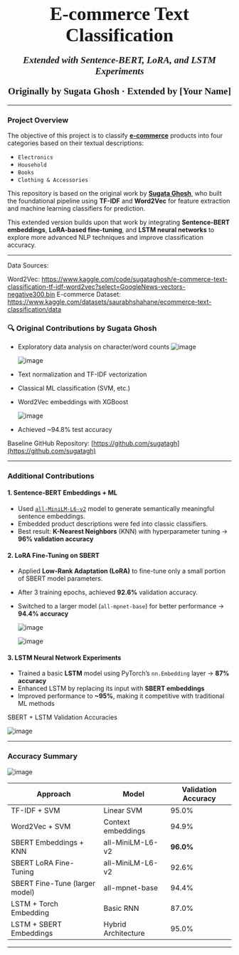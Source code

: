 
<h2 align="center"><span style="font-family: Babas; font-size: 2em;">E-commerce Text Classification</span></h2>
<h4 align="center"><span style="font-family: Babas; font-size: 1.5em; font-style: italic">Extended with Sentence-BERT, LoRA, and LSTM Experiments</span></h4>
<h4 align="center"><span style="font-family: Babas; font-size: 1.5em;">Originally by Sugata Ghosh · Extended by [Your Name]</span></h4>

---

### Project Overview

The objective of this project is to classify [**e-commerce**](https://en.wikipedia.org/wiki/E-commerce) products into four categories based on their textual descriptions:

- `Electronics`
- `Household`
- `Books`
- `Clothing & Accessories`

This repository is based on the original work by [**Sugata Ghosh**](https://github.com/sugatagh), who built the foundational pipeline using **TF-IDF** and **Word2Vec** for feature extraction and machine learning classifiers for prediction.

This extended version builds upon that work by integrating **Sentence-BERT embeddings**, **LoRA-based fine-tuning**, and **LSTM neural networks** to explore more advanced NLP techniques and improve classification accuracy.

---

Data Sources:

Word2Vec: https://www.kaggle.com/code/sugataghosh/e-commerce-text-classification-tf-idf-word2vec?select=GoogleNews-vectors-negative300.bin
E-commerce Dataset: https://www.kaggle.com/datasets/saurabhshahane/ecommerce-text-classification/data

### 🔍 Original Contributions by Sugata Ghosh

- Exploratory data analysis on character/word counts
![image](https://github.com/user-attachments/assets/5677b3f1-29ba-4b05-afbf-7575322a7b45)

  ![image](https://github.com/user-attachments/assets/165b4d9a-74de-4a48-a899-6054947352c4)

- Text normalization and TF-IDF vectorization
- Classical ML classification (SVM, etc.)
- Word2Vec embeddings with XGBoost

  ![image](https://github.com/user-attachments/assets/3e28f747-f874-4362-81d1-848dda6d63c6)

- Achieved ~94.8% test accuracy

Baseline GitHub Repository: [https://github.com/sugatagh](https://github.com/sugatagh)

---

### Additional Contributions 

#### 1. **Sentence-BERT Embeddings + ML**

- Used [`all-MiniLM-L6-v2`](https://huggingface.co/sentence-transformers/all-MiniLM-L6-v2) model to generate semantically meaningful sentence embeddings.
- Embedded product descriptions were fed into classic classifiers.
- Best result: **K-Nearest Neighbors** (KNN) with hyperparameter tuning → **96% validation accuracy**

#### 2. **LoRA Fine-Tuning on SBERT**

- Applied **Low-Rank Adaptation (LoRA)** to fine-tune only a small portion of SBERT model parameters.
- After 3 training epochs, achieved **92.6%** validation accuracy.
- Switched to a larger model (`all-mpnet-base`) for better performance → **94.4% accuracy**

  ![image](https://github.com/user-attachments/assets/6085a545-067e-4ff1-9afd-c4a355747afa)


  ![image](https://github.com/user-attachments/assets/8dcee279-8483-4523-8a57-ca4c5096ef08)

#### 3. **LSTM Neural Network Experiments**

- Trained a basic **LSTM** model using PyTorch’s `nn.Embedding` layer → **87% accuracy**
- Enhanced LSTM by replacing its input with **SBERT embeddings**
- Improved performance to **~95%**, making it competitive with traditional ML methods



SBERT + LSTM Validation Accuracies

![image](https://github.com/user-attachments/assets/fa101a4d-c59e-4c5f-a8ff-319b0539096b)


---

### Accuracy Summary

![image](https://github.com/user-attachments/assets/67041c3b-01ae-4798-8b19-13a61e946948)


| Approach                           | Model                         | Validation Accuracy |
|------------------------------------|-------------------------------|---------------------|
| TF-IDF + SVM                       | Linear SVM                    | 95.0%               |
| Word2Vec + SVM                     | Context embeddings            | 94.9%               |
| SBERT Embeddings + KNN             | all-MiniLM-L6-v2              | **96.0%**           |
| SBERT LoRA Fine-Tuning             | all-MiniLM-L6-v2              | 92.6%               |
| SBERT Fine-Tune (larger model)     | all-mpnet-base                | 94.4%               |
| LSTM + Torch Embedding             | Basic RNN                     | 87.0%               |
| LSTM + SBERT Embeddings            | Hybrid Architecture           | 95.0%               |


---
